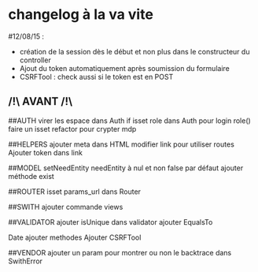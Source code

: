 # changelog à la va vite

#12/08/15 : 
 - création de la session dès le début et non plus dans le constructeur du controller
 - Ajout du token automatiquement après soumission du formulaire
 - CSRFTool : check aussi si le token est en POST

## /!\ AVANT /!\
##AUTH
virer les espace dans Auth
if isset role dans Auth pour login
role() faire un isset
refactor pour crypter mdp

##HELPERS
ajouter meta dans HTML
modifier link pour utiliser routes
Ajouter token dans link

##MODEL
setNeedEntity
needEntity à nul et non false par défaut
ajouter méthode exist

##ROUTER
isset params_url dans Router

##SWITH
ajouter commande views

##VALIDATOR
ajouter isUnique dans validator
ajouter EqualsTo

Date ajouter methodes
Ajouter CSRFTool

##VENDOR
ajouter un param pour montrer ou non le backtrace dans SwithError
